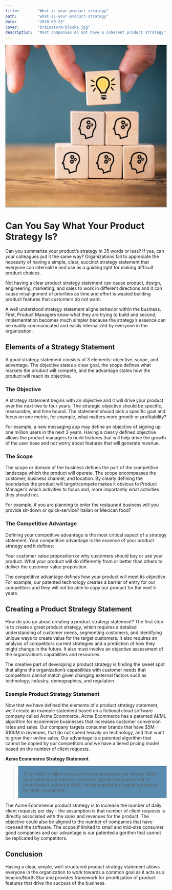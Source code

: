 ```yaml
---
title:        "What is your product strategy"
path:         "what-is-your-product-strategy"
date:         "2018-09-23"
cover:        "brainstorm-blocks.jpg"
description:  "Most companies do not have a coherent product strategy"
---
```


<div style="background-color:#cccccc;margin-bottom:2.00rem;">
  <img  src     = "./brainstorm-blocks.jpg" 
        class   = "img-fluid" 
        alt     = "What is your product strategy" 
  />
</div>

# Can You Say What Your Product Strategy Is?

Can you summarize your product’s strategy in 35 words or less? If yes, can your colleagues put it the same way? Organizations fail to appreciate the necessity of having a simple, clear, succinct strategy statement that everyone can internalize and use as a guiding light for making difficult product choices. 

Not having a clear product strategy statement can cause product, design, engineering, marketing, and sales to work in different directions and it can cause misalignment of priorities as time and effort is wasted building product features that customers do not want. 

A well understood strategy statement aligns behavior within the business. First, Product Managers know what they are trying to build and second, implementation becomes much simpler because the strategy’s essence can be readily communicated and easily internalized by everyone in the organization.

## Elements of a Strategy Statement
A good strategy statement consists of 3 elements: objective, scope, and advantage. The objective states a clear goal, the scope defines what markets the product will compete, and the advantage states how the product will reach its objective.

### The Objective
A strategy statement begins with an objective and it will drive your product over the next two to four years. The strategic objective should be specific, measurable, and time bound. The statement should pick a specific goal and focus on one metric, for example, what matters more growth or profitability? 

For example, a new messaging app may define an objective of signing up one million users in the next 3 years. Having a clearly defined objective allows the product managers to build features that will help drive the growth of the user base and not worry about features that will generate revenue.

### The Scope
The scope or domain of the business defines the part of the competitive landscape which the product will operate. The scope encompasses the customer, business channel, and location. By clearly defining the boundaries the product will target/compete makes it obvious to Product Manager’s which activities to focus and, more importantly what activities they should not.

For example, if you are planning to enter the restaurant business will you provide sit-down or quick-service? Italian or Mexican food?

### The Competitive Advantage
Defining your competitive advantage is the most critical aspect of a strategy statement. Your competitive advantage is the essence of your product strategy and it defines:

Your customer value proposition or why customers should buy or use your product.
What your product will do differently from or better than others to deliver the customer value proposition.

The competitive advantage defines how your product will meet its objective. For example, our patented technology creates a barrier of entry for our competitors and they will not be able to copy our product for the next 5 years.

## Creating a Product Strategy Statement
How do you go about creating a product strategy statement? The first step is to create a great product strategy, which requires a detailed understanding of customer needs, segmenting customers, and identifying unique ways to create value for the target customers. It also requires an analysis of competitors current strategies and a prediction of how they might change in the future. It also must involve an objective assessment of the organization’s capabilities and resources. 

The creative part of developing a product strategy is finding the sweet spot that aligns the organization’s capabilities with customer needs that competitors cannot match given changing external factors such as technology, industry, demographics, and regulation.

### Example Product Strategy Statement
Now that we have defined the elements of a product strategy statement, we’ll create an example statement based on a fictional cloud software company called Acme Ecommerce.  Acme Ecommerce has a patented AI/ML algorithm for ecommerce businesses that increases customer conversion rates and sales. Our company targets consumer brands that have $5M - $100M in revenues, that do not spend heavily on technology, and that want to grow their online sales. Our advantage is a patented algorithm that cannot be copied by our competitors and we have a tiered pricing model based on the number of client requests.

**Acme Ecommerce Strategy Statement**
<blockquote class="blockquote">
  <p class="mb-0" style="padding:1.0rem;background-color:#588BAE">
    To provide 1 million product recommendations per day by 2020 
    by providing our partner consumer goods companies with a cloud
    based patented AI/ML recommendation engine optimized for 
    their consumers.
  </p>
</blockquote>


The Acme Ecommerce product strategy is to increase the number of daily client requests per day - the assumption is that number of client requests is directly associated with the sales and revenues for the product. The objective could also be aligned to the number of companies that have licensed the software. The scope if limited to small and mid-size consumer good companies and our advantage is our patented algorithm that cannot be replicated by competitors.

## Conclusion
Having a clear, simple, well-structured product strategy statement allows everyone in the organization to work towards a common goal as it acts as a beacon/North Star and provides framework for prioritization of product features that drive the success of the business.

